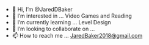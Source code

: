 - 👋 Hi, I’m @JaredDBaker
- 👀 I’m interested in ... Video Games and Reading
- 🌱 I’m currently learning ... Level Design
- 💞️ I’m looking to collaborate on ... 
- 📫 How to reach me ... JaredBaker2018@gmail.com

<!---
JaredDBaker/JaredDBaker is a ✨ special ✨ repository because its `README.md` (this file) appears on your GitHub profile.
You can click the Preview link to take a look at your changes.
--->
